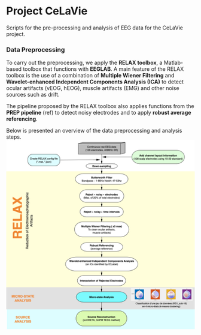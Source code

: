 # Project CeLaVie
Scripts for the pre-processing and analysis of EEG data for the CeLaVie project.
### Data Preprocessing
To carry out the preprocessing, we apply the **RELAX toolbox**, a Matlab-based toolbox that functions with **EEGLAB**.
A main feature of the RELAX toolbox is the use of a combination of **Multiple Wiener Filtering** and **Wavelet-enhanced Independent Components Analysis (ICA)** to detect ocular artifacts (vEOG, hEOG), muscle artifacts (EMG) and other noise sources such as drift. 

The pipeline proposed by the RELAX toolbox also applies functions from the **PREP pipeline** (ref) to detect noisy electrodes and to apply **robust average referencing**. 

Below is presented an overview of the data preprocessing and analysis steps. 
<img title="Celavie data processing pipeline overview." alt="Alt text" src="/images/microstate_analysis_pipeline_flowchartv2.png">
